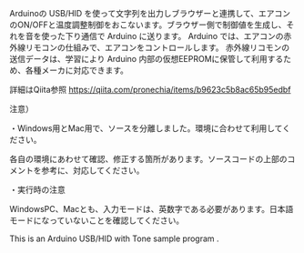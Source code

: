 Arduinoの USB/HID を使って文字列を出力しブラウザーと連携して、エアコンのON/OFFと温度調整制御をおこないます。ブラウザー側で制御値を生成し、それを音を使った下り通信で Arduino に送ります。 Arduino では、エアコンの赤外線リモコンの仕組みで、エアコンをコントロールします。
赤外線リコモンの送信データは、学習により Arduino 内部の仮想EEPROMに保管して利用するため、各種メーカに対応できます。

詳細はQiita参照 https://qiita.com/pronechia/items/b9623c5b8ac65b95edbf

注意）

・Windows用とMac用で、ソースを分離しました。環境に合わせて利用してください。

各自の環境にあわせて確認、修正する箇所があります。ソースコードの上部のコメントを参考に、対応してください。

・実行時の注意

WindowsPC、Macとも、入力モードは、英数字である必要があります。日本語モードになっていないことを確認してください。

This is an Arduino USB/HID with Tone sample program .
